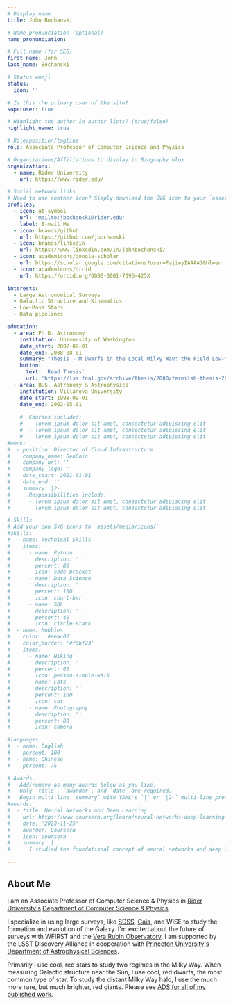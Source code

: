 ```yaml
---
# Display name
title: John Bochanski

# Name pronunciation (optional)
name_pronunciation: ''

# Full name (for SEO)
first_name: John
last_name: Bochanski

# Status emoji
status:
  icon: ''

# Is this the primary user of the site?
superuser: true

# Highlight the author in author lists? (true/false)
highlight_name: true

# Role/position/tagline
role: Associate Professor of Computer Science and Physics

# Organizations/Affiliations to display in Biography blox
organizations:
  - name: Rider University
    url: https://www.rider.edu/

# Social network links
# Need to use another icon? Simply download the SVG icon to your `assets/media/icons/` folder.
profiles:
  - icon: at-symbol
    url: 'mailto:jbochanski@rider.edu'
    label: E-mail Me
  - icon: brands/github
    url: https://github.com/jbochanski
  - icon: brands/linkedin
    url: https://www.linkedin.com/in/johnbochanski/
  - icon: academicons/google-scholar
    url: https://scholar.google.com/citations?user=FajiwyIAAAAJ&hl=en
  - icon: academicons/orcid
    url: https://orcid.org/0000-0001-7096-425X

interests:
  - Large Astronomical Surveys
  - Galactic Structure and Kinematics
  - Low-Mass Stars
  - Data pipelines

education:
  - area: Ph.D. Astronomy
    institution: University of Washington
    date_start: 2002-09-01
    date_end: 2008-08-01
    summary: "Thesis - M Dwarfs in the Local Milky Way: the Field Low-Mass Stellar Luminosity and Mass Functions. Supervised by [Dr. Suzanne Hawley](https://astro.washington.edu/people/suzanne-hawley)." 
    button:
      text: 'Read Thesis'
      url: 'https://lss.fnal.gov/archive/thesis/2000/fermilab-thesis-2006-66.pdf'
  - area: B.S. Astronomy & Astrophysics
    institution: Villanova University
    date_start: 1998-09-01
    date_end: 2002-05-01
    
    #  Courses included:
    #  - lorem ipsum dolor sit amet, consectetur adipiscing elit
    #  - lorem ipsum dolor sit amet, consectetur adipiscing elit
    #  - lorem ipsum dolor sit amet, consectetur adipiscing elit
#work:
#  - position: Director of Cloud Infrastructure
#    company_name: GenCoin
#    company_url: ''
#    company_logo: ''
#    date_start: 2021-01-01
#    date_end: ''
#    summary: |2-
#      Responsibilities include:
#      - lorem ipsum dolor sit amet, consectetur adipiscing elit
#      - lorem ipsum dolor sit amet, consectetur adipiscing elit

# Skills
# Add your own SVG icons to `assets/media/icons/`
#skills:
#  - name: Technical Skills
#    items:
#      - name: Python
#        description: ''
#        percent: 80
#        icon: code-bracket
#      - name: Data Science
#        description: ''
#        percent: 100
#        icon: chart-bar
#      - name: SQL
#        description: ''
#        percent: 40
#        icon: circle-stack
#  - name: Hobbies
#    color: '#eeac02'
#    color_border: '#f0bf23'
#    items:
#      - name: Hiking
#        description: ''
#        percent: 60
#        icon: person-simple-walk
#      - name: Cats
#        description: ''
#        percent: 100
#        icon: cat
#      - name: Photography
#        description: ''
#        percent: 80
#        icon: camera

#languages:
#  - name: English
#    percent: 100
#  - name: Chinese
#    percent: 75

# Awards.
#   Add/remove as many awards below as you like.
#   Only `title`, `awarder`, and `date` are required.
#   Begin multi-line `summary` with YAML's `|` or `|2-` multi-line prefix and indent 2 spaces below.
#awards:
#  - title: Neural Networks and Deep Learning
#    url: https://www.coursera.org/learn/neural-networks-deep-learning
#    date: '2023-11-25'
#    awarder: Coursera
#    icon: coursera
#    summary: |
#      I studied the foundational concept of neural networks and deep learning. By the end, I was familiar with the significant technological trends driving the rise of deep learning; build, train, and apply fully connected deep neural networks; implement efficient (vectorized) neural networks; identify key parameters in a neural network’s architecture; and apply deep learning to your own applications.
  
---
```


## About Me

I am an Associate Professor of Computer Science & Physics in [Rider University‘s](https://www.rider.edu) [Department of Computer Science & Physics](https://www.rider.edu/academics/colleges-schools/college-arts-sciences/science-technology-math/undergraduate/computer-science).

I specialize in using large surveys, like [SDSS](https://www.sdss.org/), [Gaia](https://www.esa.int/Science_Exploration/Space_Science/Gaia), and WISE to study the formation and evolution of the Galaxy. I'm excited about the future of surveys with WFIRST and the [Vera Rubin Observatory](https://rubinobservatory.org/).  I am supported by the LSST Discovery Alliance in cooperation with [Princeton University's](https://www.princeton.edu)  [Department of Astrophysical Sciences](https://web.astro.princeton.edu/).

Primarily I use cool, red stars to study two regimes in the Milky Way. When measuring Galactic structure near the Sun, I use cool, red dwarfs, the most common type of star. To study the distant Milky Way halo, I use the much more rare, but much brighter, red giants. Please see [ADS for all of my published work](https://ui.adsabs.harvard.edu/search/fq=%7B!type%3Daqp%20v%3D%24fq_database%7D&fq_database=(database%3Aastronomy%20OR%20database%3Aphysics)&p_=0&q=%20author%3A%22Bochanski%22&sort=date%20desc%2C%20bibcode%20desc).

